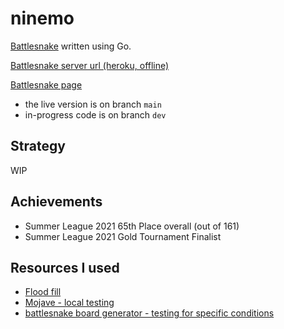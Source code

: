 # ninemo
[Battlesnake](https://play.battlesnake.com/) written using Go.

[Battlesnake server url (heroku, offline)](https://ninemo-bot.herokuapp.com/)

[Battlesnake page](https://play.battlesnake.com/u/tenmo/ninemo/)

- the live version is on branch `main`
- in-progress code is on branch `dev`

## Strategy
WIP

## Achievements
- Summer League 2021 65th Place overall (out of 161)
- Summer League 2021 Gold Tournament Finalist

## Resources I used

- [Flood fill](https://en.wikipedia.org/wiki/Flood_fill#Moving_the_recursion_into_a_data_structure)
- [Mojave - local testing](https://github.com/smallsco/mojave)
- [battlesnake board generator - testing for specific conditions](https://github.com/Nettogrof/battle-snake-board-generator)
